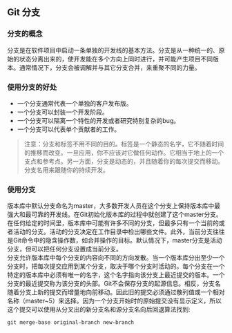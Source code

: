 ## Git 分支

### 分支的概念
分支是在软件项目中启动一条单独的开发线的基本方法。分支是从一种统一的、原始的状态分离出来的，使开发能在多个方向上同时进行，并可能产生项目不同版本。通常情况下，分支会被调解并与其它分支合并，来重聚不同的力量。

### 使用分支的好处
* 一个分支通常代表一个单独的客户发布版。
* 一个分支可以封装一个开发阶段。
* 一个分支可以隔离一个特性的开发或者研究特别复杂的bug。
* 一个分支可以代表单个贡献者的工作。

>注意：分支和标签不用不同的目的。标签是一个静态的名字，它不随着时间的推移而改变。一旦应用，你不应该对它做任何动作。它相当于地上的一个支点和参考点。另一方面，分支是动态的，并且随着你的每次提交而移动。分支名用来跟随你的持续开发。

### 使用分支
版本库中默认分支命名为master，大多数开发人员在这个分支上保持版本库中最强大和最可靠的开发线。在Git初始化版本库的过程中就创建了这个master分支。  
在任何给定的时间里，版本库中可能有许多不同的分支，但最多只有一个当前的或者活动的分支。活动的分支决定在工作目录中检出哪些文件。此外，当前分支往往是Git命令中的隐含操作数，如合并操作的目标。默认情况下，master分支是活动分支，但可以把任何分支设置成当前分支。  
分支允许版本库中每个分支的内容向不同的方向发散。当一个版本库分出至少一个分支时，把每次提交应用到某个分支，取决于哪个分支时活动的。每个分支在一个特定的版本库中必须有唯一的名字，这个名字指向该分支上最近提交的版本。一个分支的最近提交称为该分支的头部。Git不会保存分支的起源信息。相反，分支名随着分支上新的提交而增量地向前移动。因此旧的提交必须通过散列值或一个相对名称（master~5）来选择。因为一个分支开始时的原始提交没有显示定义，所以这个提交可以使用从分叉出的新分支名和源分支名向后回退算法找到:
```
git merge-base original-branch new-branch
```
